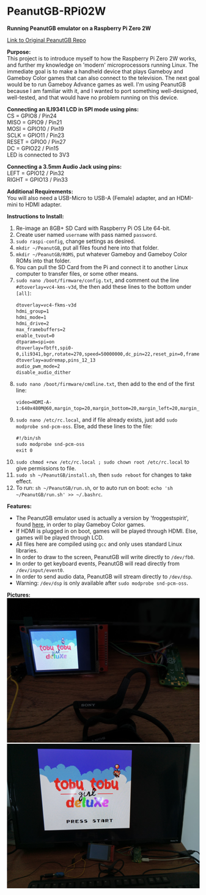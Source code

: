 # PeanutGB-RPi02W
<b>Running PeanutGB emulator on a Raspberry Pi Zero 2W</b><br>

<a href="https://github.com/deltabeard/Peanut-GB">Link to Original PeanutGB Repo</a><br>

<b>Purpose:</b><br>
This project is to introduce myself to how the Raspberry Pi Zero 2W works, and further my knowledge on 'modern' microprocessors running Linux.  The immediate goal is to make a handheld device that plays Gameboy and Gameboy Color games that can also connect to the television.  The next goal would be to run Gameboy Advance games as well.  I'm using PeanutGB because I am familiar with it, and I wanted to port something well-designed, well-tested, and that would have no problem running on this device.<br>

<b>Connecting an ILI9341 LCD in SPI mode using pins:</b><br>
CS = GPIO8 / Pin24<br>
MISO = GPIO9 / Pin21<br>
MOSI = GPIO10 / Pin19<br>
SCLK = GPIO11 / Pin23<br>
RESET = GPIO0 / Pin27<br>
DC = GPIO22 / Pin15<br>
LED is connected to 3V3<br>

<b>Connecting a 3.5mm Audio Jack using pins:</b><br>
LEFT = GPIO12 / Pin32<br>
RIGHT = GPIO13 / Pin33<br>

<b>Additional Requirements:</b><br>
You will also need a USB-Micro to USB-A (Female) adapter, and an HDMI-mini to HDMI adapter.<br>

<b>Instructions to Install:</b><br>
1) Re-image an 8GB+ SD Card with Raspberry Pi OS Lite 64-bit.<br>
2) Create user named ``` username ``` with pass named ``` password ```.<br>
3) ``` sudo raspi-config ```, change settings as desired.<br>
4) ``` mkdir ~/PeanutGB ```, put all files found here into that folder.
5) ``` mkdir ~/PeanutGB/ROMS ```, put whatever Gameboy and Gameboy Color ROMs into that folder.
6) You can pull the SD Card from the Pi and connect it to another Linux computer to transfer files, or some other means.<br>
7) ``` sudo nano /boot/firmware/config.txt ```, and comment out the line ``` #dtoverlay=vc4-kms-v3d ```, the then add these lines to the bottom under ``` [all] ```:
   ```
   dtoverlay=vc4-fkms-v3d
   hdmi_group=1
   hdmi_mode=1
   hdmi_drive=2
   max_framebuffers=2
   enable_tvout=0
   dtparam=spi=on
   dtoverlay=fbtft,spi0-0,ili9341,bgr,rotate=270,speed=50000000,dc_pin=22,reset_pin=0,framebuffer_width=320,framebuffer_height=240
   dtoverlay=audremap,pins_12_13
   audio_pwm_mode=2
   disable_audio_dither
   ```
8) ``` sudo nano /boot/firmware/cmdline.txt ```, then add to the end of the first line:
   ```
   video=HDMI-A-1:640x480M@60,margin_top=20,margin_bottom=20,margin_left=20,margin_right=20
   ```
9) ``` sudo nano /etc/rc.local ```, and if file already exists, just add ``` sudo modprobe snd-pcm-oss ```.  Else, add these lines to the file:
   ```
   #!/bin/sh
   sudo modprobe snd-pcm-oss
   exit 0
   ```
8) ``` sudo chmod +rwx /etc/rc.local ; sudo chown root /etc/rc.local ``` to give permissions to file.
9) ``` sudo sh ~/PeanutGB/install.sh ```, then ``` sudo reboot ``` for changes to take effect.
10) To run: ``` sh ~/PeanutGB/run.sh ```, or to auto run on boot: ``` echo 'sh ~/PeanutGB/run.sh' >> ~/.bashrc ```.<br>

<b>Features:</b><br>
- The PeanutGB emulator used is actually a version by 'froggestspirit', found <a href="https://github.com/froggestspirit/Peanut-GB">here</a>, in order to play Gameboy Color games.<br>
- If HDMI is plugged in on boot, games will be played through HDMI.  Else, games will be played through LCD.<br>
- All files here are compiled using ``` gcc ``` and only uses standard Linux libraries.<br>
- In order to draw to the screen, PeanutGB will write directly to ``` /dev/fb0 ```.<br>
- In order to get keyboard events, PeanutGB will read directly from ``` /dev/input/event0 ```.<br>
- In order to send audio data, PeanutGB will stream directly to ``` /dev/dsp ```.<br>
- Warning: ``` /dev/dsp ``` is only available after ``` sudo modprobe snd-pcm-oss ```.<br>

<b>Pictures:</b><br>
<img src="PeanutGB-RPi02W-LCD.jpg"><br>
<img src="PeanutGB-RPi02W-HDMI.jpg"><br>


